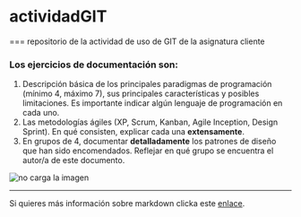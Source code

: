 # actividadGIT
===
repositorio de la actividad de uso de GIT de la asignatura cliente

### Los ejercicios de documentación son:
1. Descripción básica de los principales paradigmas de programación (mínimo 4, máximo 7), sus principales características y posibles limitaciones. Es importante indicar algún lenguaje de programación en cada uno.
2. Las metodologías ágiles (XP, Scrum, Kanban, Agile Inception, Design Sprint).
En qué consisten, explicar cada una **extensamente**.
3. En grupos de 4, documentar **detalladamente** los patrones de diseño que han sido encomendados. Reflejar en qué grupo se encuentra el autor/a de este documento.

![no carga la imagen](https://upload.wikimedia.org/wikipedia/commons/thumb/4/48/Markdown-mark.svg/375px-Markdown-mark.svg.png)

---
Si quieres más información sobre markdown clicka este [enlace](https://markdown.es/sintaxis-markdown/).
